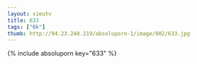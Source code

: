 ```yaml
--- 
layout: sieutv
title: 633
tags: ["0k"]
thumb: http://94.23.248.219/absoluporn-1/image/002/633.jpg
---
```

{% include absoluporn key="633" %} 
